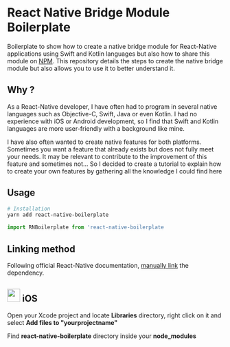 # React Native Bridge Module Boilerplate

Boilerplate to show how to create a native bridge module for React-Native applications using Swift and Kotlin languages but also how to share this module on [NPM](https://www.npmjs.com/).
This repository details the steps to create the native bridge module but also allows you to use it to better understand it.

## Why ?

As a React-Native developer, I have often had to program in several native languages such as Objective-C, Swift, Java or even Kotlin.
I had no experience with iOS or Android development, so I find that Swift and Kotlin languages are more user-friendly with a background like mine.

I have also often wanted to create native features for both platforms.
Sometimes you want a feature that already exists but does not fully meet your needs.
It may be relevant to contribute to the improvement of this feature and sometimes not...
So I decided to create a tutorial to explain how to create your own features by gathering all the knowledge I could find here

## Usage

```bash
# Installation
yarn add react-native-boilerplate
```

```jsx
import RNBoilerplate from 'react-native-boilerplate
```

## Linking method

Following official React-Native documentation, [manually link]() the dependency.

## <img src="https://upload.wikimedia.org/wikipedia/commons/thumb/f/fa/Apple_logo_black.svg/2000px-Apple_logo_black.svg.png" width=30/> iOS

Open your Xcode project and locate **Libraries** directory, right click on it and select **Add files to "yourprojectname"**

Find **react-native-boilerplate** directory inside your **node_modules**